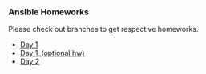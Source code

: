 ### Ansible Homeworks
Please check out branches to get respective homeworks.
- [Day 1](https://github.com/snetesa/ansible/tree/homework-1)
- [Day 1_(optional hw)](https://github.com/snetesa/ansible/tree/homework-2)
- [Day 2](https://github.com/snetesa/ansible/tree/homework-3)
